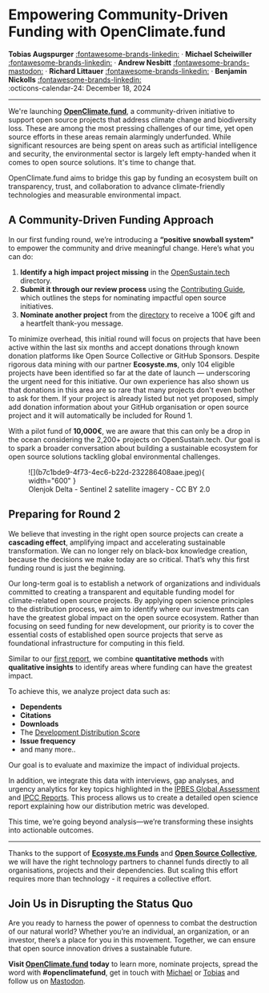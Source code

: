 # Empowering Community-Driven Funding with OpenClimate.fund

__Tobias Augspurger__  [:fontawesome-brands-linkedin:](https://www.linkedin.com/in/tobias-augspurger/) · __Michael Scheiwiller__  [:fontawesome-brands-linkedin:](https://www.linkedin.com/in/michael-scheiwiller-72086a1a0/) · __Andrew Nesbitt__  [:fontawesome-brands-mastodon:](https://mastodon.social/@andrewnez) · __Richard Littauer__ [:fontawesome-brands-linkedin:](https://www.linkedin.com/in/richard-littauer-130026138/) · __Benjamin Nickolls__ [:fontawesome-brands-linkedin:](https://www.linkedin.com/in/benjamuk/)  
:octicons-calendar-24: December 18, 2024

---

We're launching **[OpenClimate.fund](https://openclimate.fund/)**, a community-driven initiative to support open source projects that address climate change and biodiversity loss. These are among the most pressing challenges of our time, yet open source efforts in these areas remain alarmingly underfunded. While significant resources are being spent on areas such as artificial intelligence and security, the environmental sector is largely left empty-handed when it comes to open source solutions. It's time to change that.

OpenClimate.fund aims to bridge this gap by funding an ecosystem built on transparency, trust, and collaboration to advance climate-friendly technologies and measurable environmental impact.

## A Community-Driven Funding Approach 

In our first funding round, we’re introducing a **“positive snowball system"** to empower the community and drive meaningful change. Here’s what you can do:

1. **Identify a high impact project missing** in the [OpenSustain.tech](https://opensustain.tech/) directory.
2. **Submit it through our review process** using the [Contributing Guide](https://opensustain.tech/contributing/), which outlines the steps for nominating impactful open source initiatives. 
3. **Nominate another project** from the [directory](https://docs.getgrist.com/doc/gSscJkc5Rb1Rw45gh1o1Yc/p/5) to receive a 100€ gift and a heartfelt thank-you message.

To minimize overhead, this initial round will focus on projects that have been active within the last six months and accept donations through known donation platforms like Open Source Collective or GitHub Sponsors. Despite rigorous data mining with our partner **Ecosyste.ms**, only 104 eligible projects have been identified so far at the date of launch — underscoring the urgent need for this initiative. Our own experience has also shown us that donations in this area are so rare that many projects don't even bother to ask for them. If your project is already listed but not yet proposed, simply add donation information about your GitHub organisation or open source project and it will automatically be included for Round 1. 

With a pilot fund of **10,000€**, we are aware that this can only be a drop in the ocean considering the 2,200+ projects on OpenSustain.tech. Our goal is to spark a broader conversation about building a sustainable ecosystem for open source solutions tackling global environmental challenges. 

<figure markdown>
  ![](b7c1bde9-4f73-4ec6-b22d-232286408aae.jpeg){ width="600" }
  <figcaption> Olenjok Delta - Sentinel 2 satellite imagery - CC BY 2.0 </figcaption>
</figure>

## Preparing for Round 2 

We believe that investing in the right open source projects can create a **cascading effect**, amplifying impact and accelerating sustainable transformation. We can no longer rely on black-box knowledge creation, because the decisions we make today are so critical. That’s why this first funding round is just the beginning. 

Our long-term goal is to establish a network of organizations and individuals committed to creating a transparent and equitable funding model for climate-related open source projects. By applying open science principles to the distribution process, we aim to identify where our investments can have the greatest global impact on the open source ecosystem. Rather than focusing on seed funding for new development, our priority is to cover the essential costs of established open source projects that serve as foundational infrastructure for computing in this field.

Similar to our [first report](https://raw.githubusercontent.com/protontypes/open-source-in-environmental-sustainability/main/OpenSourceSustainabilityEcosystem_080423.pdf), we combine **quantitative methods** with **qualitative insights** to identify areas where funding can have the greatest impact.  

To achieve this, we analyze project data such as:  
- **Dependents**  
- **Citations**  
- **Downloads**  
- The [Development Distribution Score](https://report.opensustain.tech/chapters/development-distribution-score)  
- **Issue frequency**  
- and many more..

Our goal is to evaluate and maximize the impact of individual projects.  

In addition, we integrate this data with interviews, gap analyses, and urgency analytics for key topics highlighted in the [IPBES Global Assessment](https://www.ipbes.net/global-assessment) and [IPCC Reports](https://www.ipcc.ch/). This process allows us to create a detailed open science report explaining how our distribution metric was developed.  

This time, we’re going beyond analysis—we’re transforming these insights into actionable outcomes.

---

Thanks to the support of **[Ecosyste.ms Funds](https://funds.ecosyste.ms/)** and **[Open Source Collective](https://oscollective.org/)**, we will have the right technology partners to channel funds directly to all organisations, projects and their dependencies. But scaling this effort requires more than technology - it requires a collective effort. 



## Join Us in Disrupting the Status Quo 

Are you ready to harness the power of openness to combat the destruction of our natural world? Whether you’re an individual, an organization, or an investor, there’s a place for you in this movement. Together, we can ensure that open source innovation drives a sustainable future. 

**Visit [OpenClimate.fund](https://openclimate.fund/) today** to learn more, nominate projects, spread the word with **#openclimatefund**, get in touch with [Michael](https://www.linkedin.com/in/michael-scheiwiller-72086a1a0/) or [Tobias](https://www.linkedin.com/in/tobias-augspurger/) and follow us on [Mastodon](https://mastodon.social/@opensustaintech).
